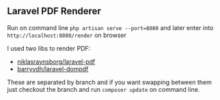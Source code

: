 ## Laravel PDF Renderer

Run on command line `php artisan serve --port=8080` and later enter into 
`http://localhost:8080/render` on browser

I used two libs to render PDF:
- [niklasravnsborg/laravel-pdf](https://github.com/niklasravnsborg/laravel-pdf)
- [barryvdh/laravel-dompdf](https://github.com/barryvdh/laravel-dompdf)

These are separated by branch and if you want swapping between them just checkout the branch
and run `composer update` on command line.